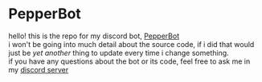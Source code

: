# PepperBot
hello! this is the repo for my discord bot, [PepperBot](https://pepperbot.online/guide)\
i won't be going into much detail about the source code, if i did that would just be *yet another* thing to update every time i change something.\
if you have any questions about the bot or its code, feel free to ask me in my [discord server](https://discord.gg/UMaFC6tjKu)